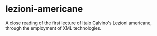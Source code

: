 # lezioni-americane
A close reading of the first lecture of Italo Calvino's Lezioni americane, through the employment of XML technologies.
